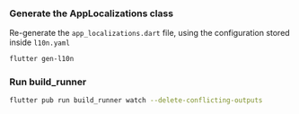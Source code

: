 ### Generate the AppLocalizations class

Re-generate the `app_localizations.dart` file, using the configuration stored inside `l10n.yaml`

```bash
flutter gen-l10n
```

### Run build_runner

```bash
flutter pub run build_runner watch --delete-conflicting-outputs
```

